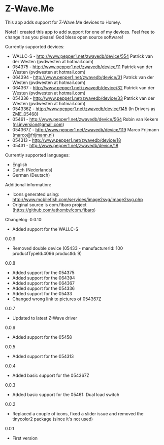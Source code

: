 ﻿# Z-Wave.Me

This app adds support for Z-Wave.Me devices to Homey.

Note! I created this app to add support for one of my devices. 
Feel free to change it as you please! God bless open source software!



Currently supported devices:
* WALLC-S - http://www.pepper1.net/zwavedb/device/554   Patrick van der Westen (pvdwesten at hotmail.com)
* 054375  - http://www.pepper1.net/zwavedb/device/11	Patrick van der Westen (pvdwesten at hotmail.com)
* 064394  - http://www.pepper1.net/zwavedb/device/31	Patrick van der Westen (pvdwesten at hotmail.com)
* 064367  - http://www.pepper1.net/zwavedb/device/32	Patrick van der Westen (pvdwesten at hotmail.com)
* 054336  - http://www.pepper1.net/zwavedb/device/33	Patrick van der Westen (pvdwesten at hotmail.com)
* 054336Z - http://www.pepper1.net/zwavedb/device/145	(In Drivers as ZME_05468)
* 05461   -	http://www.pepper1.net/zwavedb/device/564  	Robin van Kekem (nl.inversion@gmail.com)
* 054367Z - http://www.pepper1.net/zwavedb/device/119	Marco Frijmann (marco@frijmann.nl)
* 054313  -	http://www.pepper1.net/zwavedb/device/18
* 05431   -	http://www.pepper1.net/zwavedb/device/18


Currently supported languages:
* English
* Dutch (Nederlands)
* German (Deutsch)


Additional information:
* Icons generated using: http://www.mobilefish.com/services/image2svg/image2svg.php
* Original source is com.fibaro project (https://github.com/athombv/com.fibaro)


Changelog:
0.0.10
* Added support for the WALLC-S

0.0.9
* Removed double device (05433 - manufacturerId: 100 productTypeId:4096 productId: 9)

0.0.8
* Added support for the 054375
* Added support for the 064394
* Added support for the 064367
* Added support for the 054336
* Added support for the 05433
* Changed wrong link to pictures of 054367Z

0.0.7
* Updated to latest Z-Wave driver

0.0.6
* Added support for the 05458

0.0.5
* Added support for the 054313

0.0.4
* Added basic support for the 054367Z

0.0.3
* Added basic support for the 05461: Dual load switch

0.0.2
* Replaced a couple of icons, fixed a slider issue and removed the tinycolor2 package (since it's not used)

0.0.1
* First version
